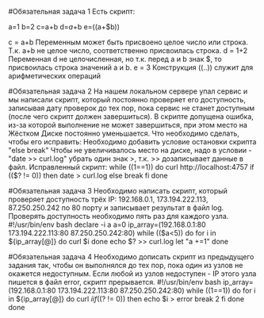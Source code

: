 #Обязательная задача 1
Есть скрипт:

a=1
b=2
c=a+b
d=$a+$b
e=$(($a+$b))

c = a+b Переменным может быть присвоено целое число или строка. Т.к. a+b не целое число, соответственно присвоилась строка.
d = 1+2 Переменная d не целочисленная, но т.к. перед a и b знак $, то присвоилась строка значений a и b.
e = 3 	Конструкция ((..)) служит для арифметических операций

#Обязательная задача 2
На нашем локальном сервере упал сервис и мы написали скрипт, который постоянно проверяет его доступность, 
записывая дату проверок до тех пор, пока сервис не станет доступным (после чего скрипт должен завершиться). 
В скрипте допущена ошибка, из-за которой выполнение не может завершиться, при этом место на Жёстком Диске постоянно уменьшается. 
Что необходимо сделать, чтобы его исправить:
Необходимо добавить условие остановки скрипта "else break"
Чтобы не увеличивалось место на диске, надо в условии - "date >> curl.log" убрать один знак >, т.к. >> дозаписывает данные в файл.
Исправленный скрипт:
while ((1==1))
  do
    curl http://localhost:4757
  if (($? != 0))
  then
    date > curl.log
  else 
  break
  fi
  done

#Обязательная задача 3
Необходимо написать скрипт, который проверяет доступность трёх IP: 192.168.0.1, 173.194.222.113, 87.250.250.242 по 80 порту и записывает результат в файл log. 
Проверять доступность необходимо пять раз для каждого узла.
#!/usr/bin/env bash
declare -i a
a=0
ip_array=(192.168.0.1:80 173.194.222.113:80 87.250.250.242:80)
while (($a<5))
  do
  for i in ${ip_array[@]}
    do
    curl $i
    done
    echo $? >> curl.log
  let "a +=1"
  done

#Обязательная задача 4
Необходимо дописать скрипт из предыдущего задания так, чтобы он выполнялся до тех пор, пока один из узлов не окажется недоступным. 
Если любой из узлов недоступен - IP этого узла пишется в файл error, скрипт прерывается.
#!/usr/bin/env bash
ip_array=(192.168.0.1:80 173.194.222.113:80 87.250.250.242:80)
while ((1==1))
  do
  for i in ${ip_array[@]}
    do
    curl $i
    if (($? != 0))
      then
      echo $i > error
      break 2
    fi
    done
  done